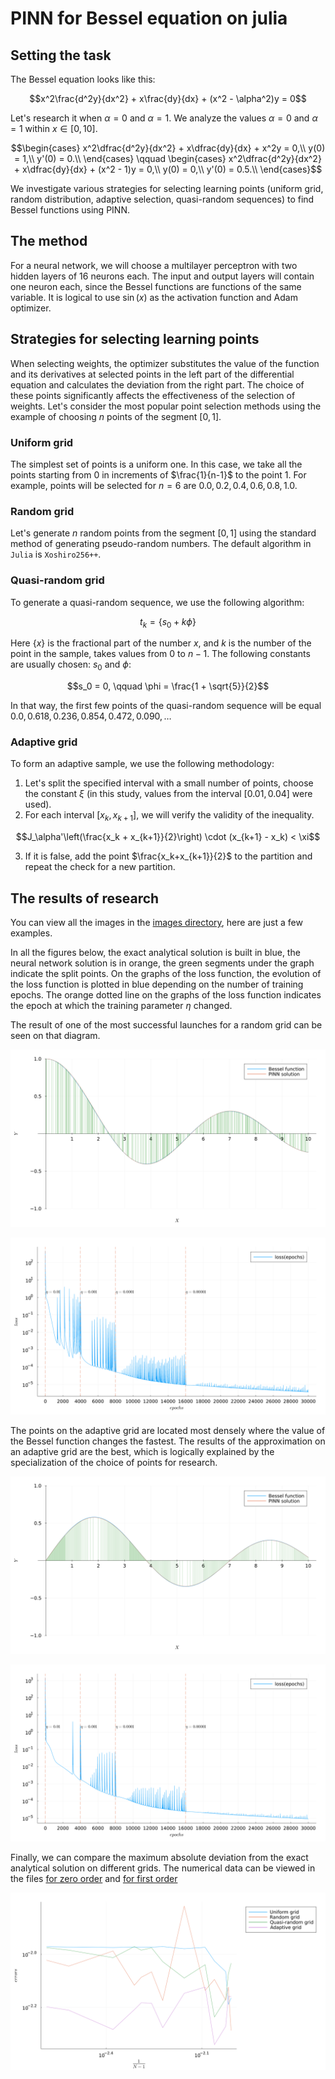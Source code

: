 # PINN for Bessel equation on julia

## Setting the task
The Bessel equation looks like this:

$$x^2\frac{d^2y}{dx^2} + x\frac{dy}{dx} + (x^2 - \alpha^2)y = 0$$

Let's research it when $\alpha = 0$ and $\alpha = 1$.
We analyze the values $\alpha = 0$ and $\alpha = 1$ within $x \in [0, 10]$.

```math
\begin{cases}
	x^2\dfrac{d^2y}{dx^2} + x\dfrac{dy}{dx} + x^2y = 0,\\
    y(0) = 1,\\
    y'(0) = 0.\\
\end{cases}

\qquad

\begin{cases}
	x^2\dfrac{d^2y}{dx^2} + x\dfrac{dy}{dx} + (x^2 - 1)y = 0,\\
    y(0) = 0,\\
    y'(0) = 0.5.\\
\end{cases}
```

We investigate various strategies for selecting learning points (uniform grid,
random distribution, adaptive selection, quasi-random sequences) to find Bessel
functions using PINN.

## The method

For a neural network, we will choose a multilayer perceptron with two hidden layers
of $16$ neurons each. The input and output layers will contain one neuron each, since
the Bessel functions are functions of the same variable. It is logical to use $\sin(x)$
as the activation function and Adam optimizer.

## Strategies for selecting learning points

When selecting weights, the optimizer substitutes the value of the function and its
derivatives at selected points in the left part of the differential equation and calculates
the deviation from the right part. The choice of these points significantly affects the
effectiveness of the selection of weights. Let's consider the most popular point selection
methods using the example of choosing $n$ points of the segment $[0, 1]$.

### Uniform grid

The simplest set of points is a uniform one. In this case, we take all the points starting
from $0$ in increments of $\frac{1}{n-1}$ to the point $1$. For example, points will be
selected for $n = 6$ are $0.0, 0.2, 0.4, 0.6, 0.8, 1.0$.

### Random grid

Let's generate $n$ random points from the segment $[0, 1]$ using the standard method of
generating pseudo-random numbers. The default algorithm in `Julia` is `Xoshiro256++`.

### Quasi-random grid

To generate a quasi-random sequence, we use the following algorithm:

$$t_k = \left\{s_0 + k\phi\right\}$$

Here $\left\{x\right\}$ is the fractional part of the number $x$, and $k$ is the number of the point
in the sample, takes values from $0$ to $n - 1$. The following constants are usually
chosen: $s_0$ and $\phi$:

$$s_0 = 0, \qquad \phi = \frac{1 + \sqrt{5}}{2}$$

In that way, the first few points of the quasi-random sequence will be equal $0.0, 0.618,
0.236, 0.854, 0.472, 0.090, \dots$

### Adaptive grid

To form an adaptive sample, we use the following methodology:

1. Let's split the specified interval with a small number of points, choose the constant $\xi$
(in this study, values from the interval $[0.01, 0.04]$ were used).
2. For each interval $[x_k, x_{k+1}]$, we will verify the validity of the inequality.
```math
J_\alpha'\left(\frac{x_k + x_{k+1}}{2}\right) \cdot (x_{k+1} - x_k) < \xi
```
3. If it is false, add the point $\frac{x_k+x_{k+1}}{2}$ to the partition and repeat the check
for a new partition.

## The results of research

You can view all the images in the [images directory](images), here are just a few examples.

In all the figures below, the exact analytical solution is built in blue, the neural network
solution is in orange, the green segments under the graph indicate the split points. On the graphs
of the loss function, the evolution of the loss function is plotted in blue depending on the number
of training epochs. The orange dotted line on the graphs of the loss function indicates the epoch at
which the training parameter $\eta$ changed.

The result of one of the most successful launches for a random grid can be seen on that diagram.

![Random grid image](./images/random/Bessel_0_random.png "Bessel 0 random diagram")

![Random grid loss](./images/random/loss_0_random.png "Bessel 0 random loss diagram")

The points on the adaptive grid are located most densely where the value of the Bessel function
changes the fastest. The results of the approximation on an adaptive grid are the best, which is
logically explained by the specialization of the choice of points for research.

![Adaptive grid image](./images/adaptive/Bessel_1_adaptive.png "Bessel 1 adaptive diagram")

![Adaptive grid loss](./images/adaptive/loss_1_adaptive.png "Bessel 1 adaptive loss diagram")

Finally, we can compare the maximum absolute deviation from the exact analytical solution on different
grids. The numerical data can be viewed in the files [for zero order](src/losses_errors_0.txt) and
[for first order](src/losses_errors_1.txt)

![Comparison on different grids](./images/absolute_error/Bessel_0_absoluteError.png "Comparison on different grids")
